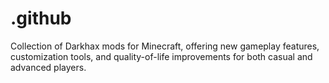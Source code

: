 # .github
Collection of Darkhax mods for Minecraft, offering new gameplay features, customization tools, and quality-of-life improvements for both casual and advanced players.
